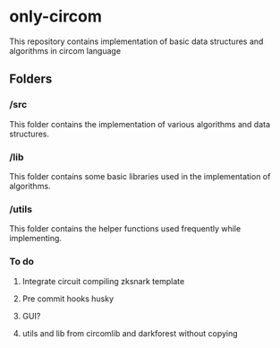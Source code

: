 # only-circom
This repository contains implementation of basic data structures and algorithms in circom language

## Folders

### /src

This folder contains the implementation of various algorithms and data structures.

### /lib

This folder contains some basic libraries used in the implementation of algorithms.

### /utils

This folder contains the helper functions used frequently while implementing.

### To do

1. Integrate circuit compiling zksnark template

2. Pre commit hooks husky

3. GUI?

4. utils and lib from circomlib and darkforest without copying
